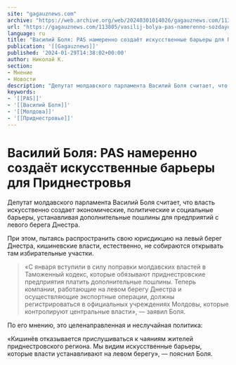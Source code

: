 ```yaml
---
site: "gagauznews.com"
archive: "https://web.archive.org/web/20240301014026/gagauznews.com/113805/vasilij-bolya-pas-namerenno-sozdayot-iskusstvennye-barery-dlya-pridnestrovya.html"
url: "https://gagauznews.com/113805/vasilij-bolya-pas-namerenno-sozdayot-iskusstvennye-barery-dlya-pridnestrovya.html"
language: ru
title: "Василий Боля: PAS намеренно создаёт искусственные барьеры для Приднестровья"
publication: '[[Gagauznews]]'
published: '2024-01-29T14:38:02+00:00'
author: Николай К.
section:
- Мнение
- Новости
description: "Депутат молдавского парламента Василий Боля считает, что власть искусственно создает экономические, политические и социальные барьеры, устанавливая дополнительные пошлины для предприятий с левого берега Днестра. При этом, пытаясь распространить свою юрисдикцию на левый берег Днестра, кишиневские власти, естественно, не собираются открывать там избирательные участки. «С января вступили в силу поправки молдавских властей в Таможенный кодекс, которые обязывают приднестровские предприятия платить дополнительные пошлины. Теперь компании, работающие на левом берегу Днестра и осуществляющие экспортные операции, должны регистрироваться в официальных учреждениях Молдовы, которые контролируют центральные власти», — заявил Боля. По его мнению, это целенаправленная и неслучайная политика: «Кишинёв отказывается прислушиваться к чаяниям жителей приднестровского […]"
keywords:
- '[[PAS]]'
- '[[Василий Боля]]'
- '[[Молдова]]'
- '[[Приднестровье]]'
---
```


# Василий Боля: PAS намеренно создаёт искусственные барьеры для Приднестровья

Депутат молдавского парламента Василий Боля считает, что власть искусственно создает экономические, политические и социальные барьеры, устанавливая дополнительные пошлины для предприятий с левого берега Днестра.

При этом, пытаясь распространить свою юрисдикцию на левый берег Днестра, кишиневские власти, естественно, не собираются открывать там избирательные участки.

> «С января вступили в силу поправки молдавских властей в Таможенный кодекс, которые обязывают приднестровские предприятия платить дополнительные пошлины. Теперь компании, работающие на левом берегу Днестра и осуществляющие экспортные операции, должны регистрироваться в официальных учреждениях Молдовы, которые контролируют центральные власти», — заявил Боля.

По его мнению, это целенаправленная и неслучайная политика:

«Кишинёв отказывается прислушиваться к чаяниям жителей приднестровского региона. Мы видим искусственные барьеры, которые власти устанавливают на левом берегу», — пояснил Боля.